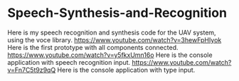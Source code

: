 # Speech-Synthesis-and-Recognition
Here is my speech recognition and synthesis code for the UAV system, using the voce library. 
https://www.youtube.com/watch?v=3hewFpHIyok Here is the first prototype with all components connected. 
https://www.youtube.com/watch?v=y5fkxUmn16o Here is the console application with speech recognition input. 
https://www.youtube.com/watch?v=Fn7C5t9z9qQ Here is the console application with type input.
